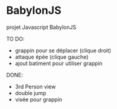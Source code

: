 # BabylonJS
projet Javascript BabylonJS

TO DO:
  - grappin pour se déplacer (clique droit)
  - attaque épée (clique gauche)
  - ajout batiment pour utiliser grappin

DONE:
  - 3rd Person view 
  - double jump
  - visée pour grappin
